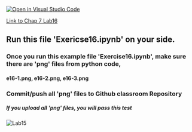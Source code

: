 [![Open in Visual Studio Code](https://classroom.github.com/assets/open-in-vscode-c66648af7eb3fe8bc4f294546bfd86ef473780cde1dea487d3c4ff354943c9ae.svg)](https://classroom.github.com/online_ide?assignment_repo_id=9060653&assignment_repo_type=AssignmentRepo)

[Link to Chap 7 Lab16](https://docs.google.com/presentation/d/1JAYVQiZr57OZfIMUQAkPNPlCKidqvytLhLDB5aqag_8/edit#slide=id.g117599b468e_0_159)


## Run this file 'Exericse16.ipynb' on your side.

### Once you run this example file 'Exercise16.ipynb', make sure there are 'png' files from python code, 
#### e16-1.png, e16-2.png, e16-3.png
### Commit/push all 'png' files to Github classroom Repository
##### If you upload all 'png' files, you will pass this test

###
###
###


![Lab15](https://nimbus-screenshots.s3.amazonaws.com/s/737d74ce7f14cc4db6a509eb60d959e1.png)


